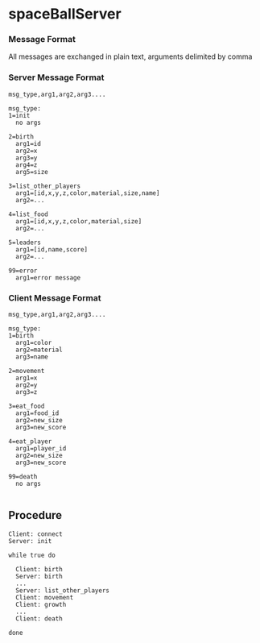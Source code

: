 # spaceBallServer
### Message Format
All messages are exchanged in plain text, arguments delimited by comma

### Server Message Format
```
msg_type,arg1,arg2,arg3....

msg_type:
1=init
  no args
  
2=birth
  arg1=id
  arg2=x
  arg3=y
  arg4=z
  arg5=size
  
3=list_other_players
  arg1=[id,x,y,z,color,material,size,name]
  arg2=...
  
4=list_food
  arg1=[id,x,y,z,color,material,size]
  arg2=...
  
5=leaders
  arg1=[id,name,score]
  arg2=...
  
99=error
  arg1=error message
```

### Client Message Format
```
msg_type,arg1,arg2,arg3....

msg_type:
1=birth
  arg1=color
  arg2=material
  arg3=name
  
2=movement
  arg1=x
  arg2=y
  arg3=z
  
3=eat_food
  arg1=food_id
  arg2=new_size
  arg3=new_score
  
4=eat_player
  arg1=player_id
  arg2=new_size
  arg3=new_score
  
99=death
  no args
  
```

## Procedure
```
Client: connect
Server: init

while true do

  Client: birth
  Server: birth
  ...
  Server: list_other_players
  Client: movement
  Client: growth
  ...
  Client: death

done
```
